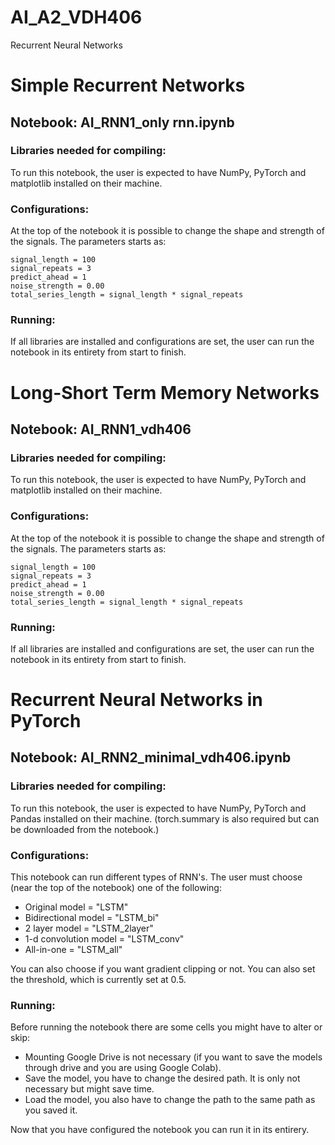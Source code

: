 # AI_A2_VDH406
Recurrent Neural Networks

# Simple Recurrent Networks
## Notebook: AI_RNN1_only rnn.ipynb
### Libraries needed for compiling:
To run this notebook, the user is expected to have NumPy, PyTorch and matplotlib installed on their machine.
### Configurations:
At the top of the notebook it is possible to change the shape and strength of the signals. 
The parameters starts as:
```
signal_length = 100
signal_repeats = 3
predict_ahead = 1
noise_strength = 0.00
total_series_length = signal_length * signal_repeats
```
### Running:
If all libraries are installed and configurations are set, the user can run the notebook in its entirety from start to finish.

# Long-Short Term Memory Networks
## Notebook: AI_RNN1_vdh406
### Libraries needed for compiling:
To run this notebook, the user is expected to have NumPy, PyTorch and matplotlib installed on their machine.
### Configurations:
At the top of the notebook it is possible to change the shape and strength of the signals. 
The parameters starts as:
```
signal_length = 100
signal_repeats = 3
predict_ahead = 1
noise_strength = 0.00
total_series_length = signal_length * signal_repeats
```
### Running:
If all libraries are installed and configurations are set, the user can run the notebook in its entirety from start to finish.

#  Recurrent Neural Networks in PyTorch
## Notebook: AI_RNN2_minimal_vdh406.ipynb
### Libraries needed for compiling:
To run this notebook, the user is expected to have NumPy, PyTorch and Pandas installed on their machine.
(torch.summary is also required but can be downloaded from the notebook.)

### Configurations:
This notebook can run different types of RNN's. The user must choose (near the top of the notebook) one of the following: 

*   Original model = "LSTM"
*   Bidirectional model = "LSTM_bi"
*   2 layer model = "LSTM_2layer"
*   1-d convolution model = "LSTM_conv"
*   All-in-one = "LSTM_all"

You can also choose if you want gradient clipping or not. You can also set the threshold, which is currently set at 0.5.

### Running:
Before running the notebook there are some cells you might have to alter or skip:
* Mounting Google Drive is not necessary (if you want to save the models through drive and you are using Google Colab).
* Save the model, you have to change the desired path. It is only not necessary but might save time.
* Load the model, you also have to change the path to the same path as you saved it.

Now that you have configured the notebook you can run it in its entirery.

